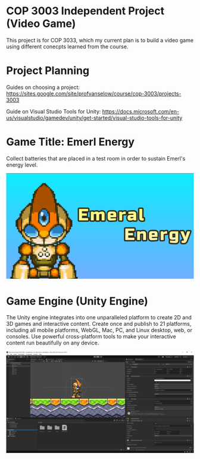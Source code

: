 # COP 3003 Independent Project (Video Game)

This project is for COP 3033, which my current plan is to build a video game using different conecpts learned from the course. 

# Project Planning

Guides on choosing a project: https://sites.google.com/site/profvanselow/course/cop-3003/projects-3003

Guide on Visual Studio Tools for Unity: https://docs.microsoft.com/en-us/visualstudio/gamedev/unity/get-started/visual-studio-tools-for-unity



# Game Title: Emerl Energy

Collect batteries that are placed in a test room in order to sustain Emerl's energy level.

![screenshot](Game%20Title.png)


# Game Engine (Unity Engine)

The Unity engine integrates into one unparalleled platform to create 2D and 3D games and interactive content. Create once and publish to 21 platforms, including all mobile platforms, WebGL, Mac, PC, and Linux desktop, web, or consoles. Use powerful cross-platform tools to make your interactive content run beautifully on any device.

![screenshot](Game(Progress%201).PNG)




